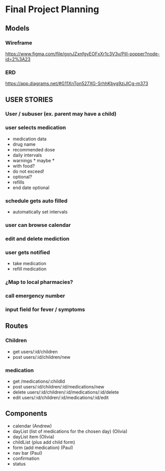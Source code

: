 # Final Project Planning

## Models

### Wireframe
https://www.figma.com/file/gxnJZxnfgyEOFxXr1c3V3v/Pill-popper?node-id=2%3A23

### ERD
https://app.diagrams.net/#G11XnTpn527XG-SrhhKbyg9ziJlCg-m373

## USER STORIES

### User / subuser (ex. parent may have a child)

### user selects medication
-  medication data
  - drug name
  - recommended dose
  - daily intervals
  - warnings * maybe *
  - with food?
  - do not exceed!
  - optional?
  - refills
  - end date optional

### schedule gets auto filled 
- automatically set intervals

### user can browse calendar

### edit and delete mediction

### user gets notified
- take medication
- refill medication

### ¿Map to local pharmacies?
### call emergency number
### input field for fever / symptoms

## Routes

### Children
- get users/:id/children
- post users/:id/children/new

### medication
- get /medications/:childId
- post users/:id/children/:id/medications/new
- delete users/:id/children/:id/medications/:id/delete
- edit users/:id/children/:id/medications/:id/edit

## Components
- calendar (Andrew)
- dayList (list of medications for the chosen day) (Olivia)
- dayList item (Olivia)
- childList (plus add child form)
- form (add medication) (Paul)
- nav bar (Paul)
- confirmation
- status